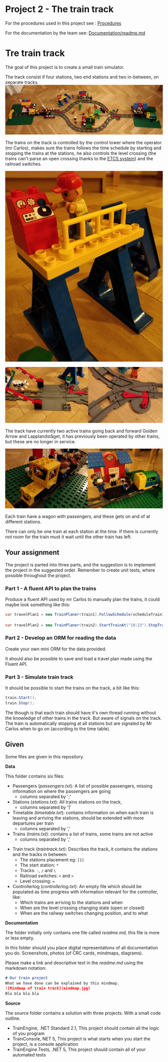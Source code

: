 # Project 2 - The train track

For the procedures used in this project see : [Procedures](Procedures.md)

For the documentation by the team see: [Documentation/readme.md](Documentation/readme.md)

# Tre train track

The goal of this project is to create a small train simulator.

The track consist if four stations, two end stations and two in-between, on separate tracks. ![Airal photo of the track](_assets/track.jpg)

The trains on the track is controlled by the control tower where the operator (mr Carlos), makes sure the trains follows the time schedule by starting and stopping the trains at the stations, he also controls the level crossing (the trains can't parse an open crossing thanks to the [ETCS system](https://en.wikipedia.org/wiki/European_Train_Control_System)) and the railroad switches.

![The control tower](_assets/control.jpg)

![A level crossing and a railway switch](_assets/levelcrossingswitch.jpg)

The track have currently two active trains going back and forward Golden Arrow and Lapplandståget, it has previously been operated by other trains, but these are no longer in service. 

![The two trains](_assets/trains.jpg)

Each train have a wagon with passengers, and these gets on and of at different stations.

There can only be one train at each station at the time. If there is currently not room for the train must it wait until the other train has left.

## Your assignment

The project is parted into three parts, and the suggestion is to implement the project in the suggested order. Remember to create unit tests, where possible throughout the project.

### Part 1 - A fluent API to plan the trains

Produce a fluent API used by mr Carlos to manually plan the trains, it could maybe look something like this:

```C#
var travelPlan1 = new TrainPlaner(train1).FollowSchedule(scheduleTrain1).LevelCrossing().CloseAt("10:23").OpenAt("10:25").SetSwitch(switch1, SwitchDirection.Left).SetSwitch(switch2, SwitchDirection.Right).ToPlan();

var travelPlan2 = new TrainPlaner(train2).StartTrainAt("10:23").StopTrainAt("10:53").ToPlan();
```

### Part 2 - Develop an ORM for reading the data

Create your own mini ORM for the data provided. 

It should also be possible to save and load a travel plan made using the Fluent API.

### Part 3 - Simulate train track

It should be possible to start the trains on the track, a bit like this:

```c#
train.Start();
train.Stop();
```

The though is that each train should have it's own thread running without the knowledge of other trains in the track. But aware of signals on the track. The train is automatically stopping at all stations but are signaled by Mr Carlos when to go on (according to the time table). 

## Given

Some files are given in this repository.

**Data**

This folder contains six files:

* Passengers (*passengers.txt*): A list of possible passengers, missing information on where the passengers are going
  * columns separated by ';'
* Stations (*stations.txt*): All trains stations on the track, 
  * columns separated by '|'
* Timetable (*timetable.txt*): contains information on when each train is leaving and arriving the stations, should be extended with more departures per train
  * columns separated by ','
* Trains (*trains.txt*): contains a list of trains, some trains are not active
  * columns separated by ','

- Train track (*traintrack.txt*): Describes the track, it contains the stations and the tracks in between:
  - The stations placement eg: `[1]`
  - The start station: `*`
  - Tracks: `-`, `/` and `\`
  - Railroad switches: `<` and `>`
  - Level crossing: `=`
- Controllerlog (*controllerlog.txt*): An empty file which should be populated as time progress with information  relevant for the controller, like:
  - Which trains are arriving to the stations and when
  - When are the level crossing changing state (open or closed)
  - When are the railway switches changing position, and to what

**Documentation**

The folder initially only contains one file called *readme.md*, this file is more or less empty.

In this folder should you place digital representations of all documentation you do. Screenshots, photos (of CRC cards, mindmaps, diagrams).

Please make a link and descriptive text in the *readme.md* using the markdown notation:

```markdown
# Our train project
What we have done can be explained by this mindmap.
![Mindmap of train track](mindmap.jpg)
Bla bla bla bla
```

**Source**

The source folder contains a solution with three projects. With a small code outline.

* TrainEngine, .NET Standard 2.1, This project should contain all the logic of you program
* TrainConsole, NET 5, This project is what starts when you start the project, is a console application
* TrainEngine.Tests, .NET 5, This project should contain all of your automated tests